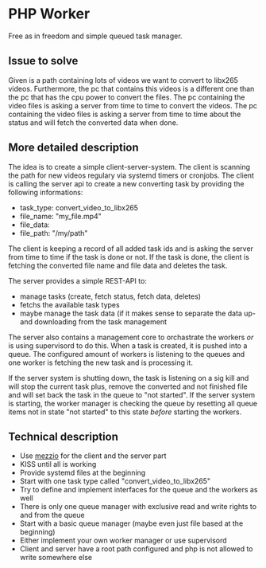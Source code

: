 # PHP Worker

Free as in freedom and simple queued task manager.

## Issue to solve

Given is a path containing lots of videos we want to convert to libx265 videos.
Furthermore, the pc that contains this videos is a different one than the pc that has the cpu power to convert the files.
The pc containing the video files is asking a server from time to time to convert the videos.
The pc containing the video files is asking a server from time to time about the status and will fetch the converted data when done.

## More detailed description

The idea is to create a simple client-server-system.
The client is scanning the path for new videos regulary via systemd timers or cronjobs.
The client is calling the server api to create a new converting task by providing the following informations:
* task_type: convert_video_to_libx265
* file_name: "my_file.mp4"
* file_data: <data>
* file_path: "/my/path"

The client is keeping a record of all added task ids and is asking the server from time to time if the task is done or not.
If the task is done, the client is fetching the converted file name and file data and deletes the task.

The server provides a simple REST-API to:
* manage tasks (create, fetch status, fetch data, deletes)
* fetchs the available task types
* maybe manage the task data (if it makes sense to separate the data up- and downloading from the task management

The server also contains a management core to orchastrate the workers *or* is using supervisord to do this.
When a task is created, it is pushed into a queue.
The configured amount of workers is listening to the queues and one worker is fetching the new task and is processing it.

If the server system is shutting down, the task is listening on a sig kill and will stop the current task plus, remove the converted and not finished file and will set back the task in the queue to "not started".
If the server system is starting, the worker manager is checking the queue by resetting all queue items not in state "not started" to this state *before* starting the workers.

## Technical description

* Use [mezzio](https://github.com/mezzio/mezzio) for the client and the server part
* KISS until all is working
* Provide systemd files at the beginning
* Start with one task type called "convert_video_to_libx265"
* Try to define and implement interfaces for the queue and the workers as well
* There is only one queue manager with exclusive read and write rights to and from the queue
* Start with a basic queue manager (maybe even just file based at the beginning)
* Either implement your own worker manager or use supervisord
* Client and server have a root path configured and php is not allowed to write somewhere else
